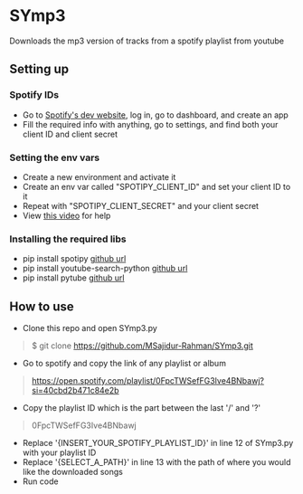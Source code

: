 # SYmp3

Downloads the mp3 version of tracks from a spotify playlist from youtube


## Setting up

### Spotify IDs

- Go to [Spotify's dev website](https://developer.spotify.com/), log in, go to dashboard, and create an app
- Fill the required info with anything, go to settings, and find both your client ID and client secret

### Setting the env vars

- Create a new environment and activate it
- Create an env var called "SPOTIPY_CLIENT_ID" and set your client ID to it
- Repeat with "SPOTIPY_CLIENT_SECRET" and your client secret
- View [this video](https://www.youtube.com/watch?v=kaBVN8uP358&t=0s&ab_channel=DanArwady) for help

### Installing the required libs

- pip install spotipy [github url](https://github.com/spotipy-dev/spotipy)
- pip install youtube-search-python [github url](https://github.com/alexmercerind/youtube-search-python)
- pip install pytube [github url](https://github.com/pytube/pytube)

## How to use

- Clone this repo and open SYmp3.py
>  $ git clone https://github.com/MSajidur-Rahman/SYmp3.git
- Go to spotify and copy the link of any playlist or album 
> https://open.spotify.com/playlist/0FpcTWSefFG3Ive4BNbawj?si=40cbd2b471c84e2b
- Copy the playlist ID which is the part between the last '/' and '?'
> 0FpcTWSefFG3Ive4BNbawj
- Replace '{INSERT_YOUR_SPOTIFY_PLAYLIST_ID}' in line 12 of SYmp3.py with your playlist ID
- Replace '{SELECT_A_PATH}' in line 13 with the path of where you would like the downloaded songs
- Run code
